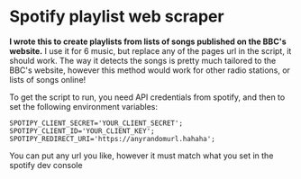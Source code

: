 # Spotify playlist web scraper

 **I wrote this to create playlists from lists of songs published on the BBC's website.**
 I use it for 6 music, but replace any of the pages url in the script, it should work. The way it detects the songs is pretty much tailored to the BBC's website, however this method would work for other radio stations, or lists of songs online!

To get the script to run, you need API credentials from spotify, and then to set the following environment variables:

`SPOTIPY_CLIENT_SECRET='YOUR_CLIENT_SECRET';
SPOTIPY_CLIENT_ID='YOUR_CLIENT_KEY';
SPOTIPY_REDIRECT_URI='https://anyrandomurl.hahaha';`

You can put any url you like, however it must match what you set in the spotify dev console
